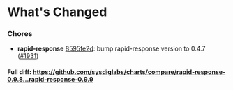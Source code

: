 # What's Changed

### Chores
- **rapid-response** [8595fe2d](https://github.com/sysdiglabs/charts/commit/8595fe2d91b52c9f041a9d50b0c9a5b0b9440ae4): bump rapid-response version to 0.4.7 ([#1931](https://github.com/sysdiglabs/charts/issues/1931))
#### Full diff: https://github.com/sysdiglabs/charts/compare/rapid-response-0.9.8...rapid-response-0.9.9
